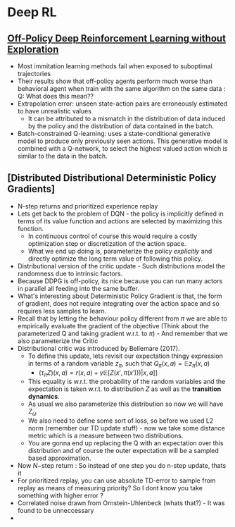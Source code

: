 # Deep RL

## [Off-Policy Deep Reinforcement Learning without Exploration](https://arxiv.org/pdf/1812.02900.pdf)
- Most immitation learning methods fail when exposed to suboptimal trajectories
- Their results show that off-policy agents perform much worse than behavioral agent when train with the same algorithm on the same data : Q: What does this mean??
- Extrapolation error: unseen state-action pairs are erroneously estimated to have unrealistic values
    - It can be attributed to a mismatch in the distribution of data induced by the policy and the distribution of data contained in the batch.
- Batch-constrained Q-learning: uses a state-conditional generative model to produce only previously seen actions. This generative model is combined with a Q-network, to select the highest valued action which is similar to the data in the batch.

## [Distributed Distributional Deterministic Policy Gradients]
- N-step returns and prioritized experience replay
- Lets get back to the problem of DQN - the policy is implicitly defined in terms of its value function and actions are selected by maximizing this function.
    - In continuous control of course this would require a costly optimization step or discretization of the action space.
    - What we end up doing is, parameterize the policy *explicitly* and directly optimize the long term value of following this policy.
- Distributional version of the critic update - Such distributions model the randomness due to intrinsic factors.
- Because DDPG is off-policy, its nice because you can run many actors in parallel all feeding into the same buffer.
- What's interesting about Deterministic Policy Gradient is that, the form of gradient, does not require integrating over the action space and so requires less samples to learn.
- Recall that by letting the behaviour policy different from $\pi$ we are able to empirically evaluate the gradient of the objective (Think about the parameterized Q and taking gradient w.r.t. to $\pi$) - And remember that we also parameterize the Critic
- Distributional critic was introduced by Bellemare (2017).
    - To define this update, lets revisit our expectation thingy expression in terms of a random variable $z_{\pi}$, such that $Q_{\pi}(x,a) = \mathbb{E}z_{\pi}(x,a)$
        - $(\tau_{\pi} Z)(x,a) = r(x,a) + \gamma \mathbb{E} [Z(x', \pi(x'))) | x,a]]$
    - This equality is w.r.t. the probability of the random variables and the expectation is taken w.r.t. to distribution $Z$ as well as the **transition dynamics**.
    - As usual we also parameterize this distribution so now we will have $Z_{\omega}$
    - We also need to define some sort of loss, so before we used L2 norm (remember our TD update stuff) - now we take some distance metric which is a measure between two distributions.
    - You are gonna end up replacing the Q with an expectation over this distribution and of course the outer expectation will be a sampled based approximation.
- Now $N-$step return : So instead of one step you do n-step update, thats it
- For prioritized replay, you can use absolute TD-error to sample from replay as means of measuring priority? So I dont know you take something with higher error ?
- Correlated noise drawn from Ornstein-Uhlenbeck (whats that?) - It was found to be unneccessary
- 
